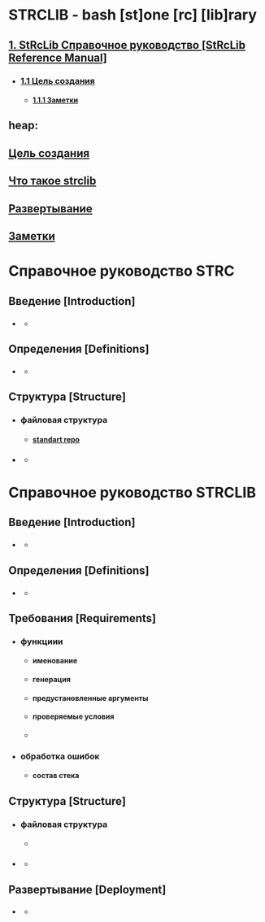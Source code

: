 # STRCLIB - bash [st]one [rc] [lib]rary




## [ 1. StRcLib Справочное руководство [StRcLib Reference Manual] ](.d/.md.ax/README.md.d/Strclib_Reference_Manual.md)

- ### [<manifesto> 1.1 Цель создания](.d/.md.ax/README.md.d/manifesto.md) 
    - #### [<note> 1.1.1  Заметки](.d/.md.ax/README.md.d/note.md)

    

## heap:
## [<manifesto> Цель создания](.d/.md.ax/README.md.d/manifesto.md)
## [<whatthat> Что такое strclib](.d/.md.ax/README.md.d/whatthat.md)
## [<embed> Развертывание](.d/.md.ax/README.md.d/embed.md)
## [<note> Заметки](.d/.md.ax/README.md.d/note.md)


# Справочное руководство STRC
## Введение [Introduction]
- ### 
    - ####
## Определения [Definitions]
- ###
    - ####
## Структура [Structure]
- ### файловая структура
    - #### [standart repo](.d/.md.ax/README.md.d/STRC/standart_repo.md)
- ### 
    - #### 

# Справочное руководство STRCLIB

## Введение [Introduction]
- ### 
    - ####
## Определения [Definitions]
- ###
    - ####
## Требования [Requirements]
- ### функциии
    - #### именование
    - #### генерация
    - #### предустановленные аргументы
    - #### проверяемые условия
    - #### 
- ### обработка ошибок
    - #### состав стека
## Структура [Structure]
- ### файловая структура
    - ####
- ### 
    - ####
## Развертывание [Deployment]
- ###
    - ####



